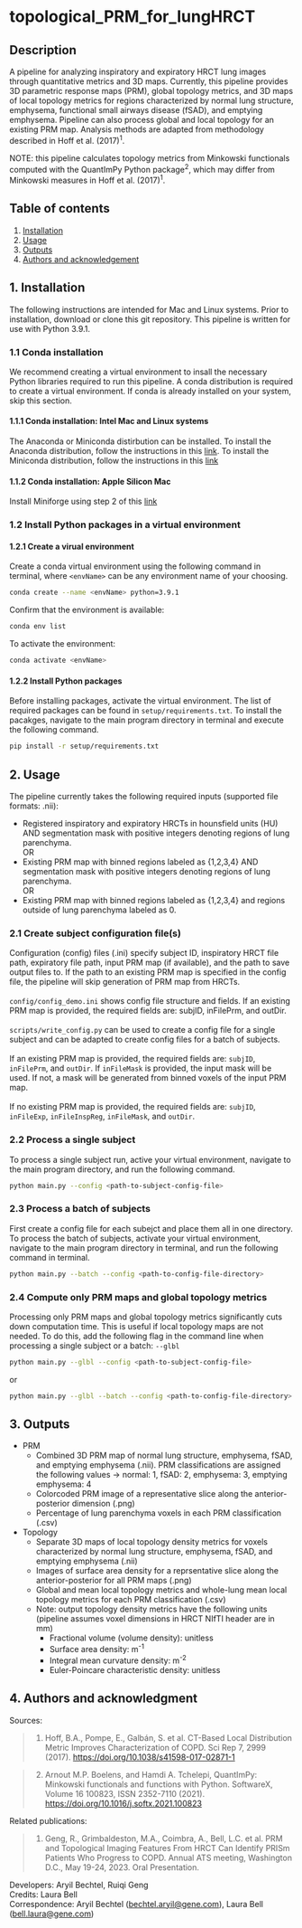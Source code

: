 # topological_PRM_for_lungHRCT

## Description
A pipeline for analyzing inspiratory and expiratory HRCT lung images through quantitative metrics and 3D maps. Currently, this pipeline provides 3D parametric response maps (PRM), global topology metrics, and 3D maps of local topology metrics for regions characterized by normal lung structure, emphysema, functional small airways disease (fSAD), and emptying emphysema. Pipeline can also process global and local topology for an existing PRM map. Analysis methods are adapted from methodology described in Hoff et al. (2017)<sup>1</sup>.

NOTE: this pipeline calculates topology metrics from Minkowski functionals computed with the QuantImPy Python package<sup>2</sup>, which may differ from Minkowski measures in Hoff et al. (2017)<sup>1</sup>.


## Table of contents
1. [Installation](#1-installation)
2. [Usage](#2-usage)
3. [Outputs](#3-outputs)
4. [Authors and acknowledgement](#4-authors-and-acknowledgment)

## 1. Installation
The following instructions are intended for Mac and Linux systems. Prior to installation, download or clone this git repository. This pipeline is written for use with Python 3.9.1.

### 1.1 Conda installation
We recommend creating a virtual environment to insall the necessary Python libraries required to run this pipeline. A conda distribution is required to create a virtual environment. If conda is already installed on your system, skip this section.

#### 1.1.1 Conda installation: Intel Mac and Linux systems
The Anaconda or Miniconda distirbution can be installed. To install the Anaconda distribution, follow the instructions in this [link](https://docs.conda.io/projects/continuumio-conda/en/latest/user-guide/install/index.html). To install the Miniconda distribution, follow the instructions in this [link](https://docs.anaconda.com/free/anaconda/install/)

#### 1.1.2 Conda installation: Apple Silicon Mac
Install Miniforge using step 2 of this [link](https://caffeinedev.medium.com/how-to-install-tensorflow-on-m1-mac-8e9b91d93706)

### 1.2 Install Python packages in a virtual environment

#### 1.2.1 Create a virual environment
Create a conda virtual environment using the following command in terminal, where `<envName>` can be any environment name of your choosing.
```bash
conda create --name <envName> python=3.9.1
```
Confirm that the environment is available:
```bash
conda env list
```
To activate the environment:
```bash
conda activate <envName>
```

#### 1.2.2 Install Python packages
Before installing packages, activate the virtual environment. The list of required packages can be found in `setup/requirements.txt`. To install the pacakges, navigate to the main program directory in terminal and execute the following command.
```bash
pip install -r setup/requirements.txt
```

## 2. Usage
The pipeline currently takes the following required inputs (supported file formats: .nii):
- Registered inspiratory and expiratory HRCTs in hounsfield units (HU) AND segmentation mask with positive integers denoting regions of lung parenchyma.
<br /> OR 
- Existing PRM map with binned regions labeled as {1,2,3,4} AND segmentation mask with positive integers denoting regions of lung parenchyma.
<br /> OR
- Existing PRM map with binned regions labeled as {1,2,3,4} and regions outside of lung parenchyma labeled as 0.

### 2.1 Create subject configuration file(s)
Configuration (config) files (.ini) specify subject ID, inspiratory HRCT file path, expiratory file path, input PRM map (if available), and the path to save output files to. If the path to an existing PRM map is specified in the config file, the pipeline will skip generation of PRM map from HRCTs.
<br /> 
<br />`config/config_demo.ini` shows config file structure and fields. If an existing PRM map is provided, the required fields are: subjID, inFilePrm, and outDir.
 <br />
<br />`scripts/write_config.py` can be used to create a config file for a single subject and can be adapted to create config files for a batch of subjects.
<br />
<br />If an existing PRM map is provided, the required fields are: `subjID`, `inFilePrm`, and `outDir`. If `inFileMask` is provided, the input mask will be used. If not, a mask will be generated from binned voxels of the input PRM map.
<br />
<br />If no existing PRM map is provided, the required fields are: `subjID`, `inFileExp`, `inFileInspReg`, `inFileMask`, and `outDir`.

### 2.2 Process a single subject
To process a single subject run, active your virtual environment, navigate to the main program directory, and run the following command.
```bash
python main.py --config <path-to-subject-config-file>
```

### 2.3 Process a batch of subjects
First create a config file for each subejct and place them all in one directory. To process the batch of subjects, activate your virtual environment, navigate to the main program directory in terminal, and run the following command in terminal.
```bash
python main.py --batch --config <path-to-config-file-directory>
```

### 2.4 Compute only PRM maps and global topology metrics
Processing only PRM maps and global topology metrics significantly cuts down computation time. This is useful if local topology maps are not needed. To do this, add the following flag in the command line when processing a single subject or a batch: `--glbl`
```bash
python main.py --glbl --config <path-to-subject-config-file>
```
or
```bash
python main.py --glbl --batch --config <path-to-config-file-directory>
```

## 3. Outputs
- PRM
    - Combined 3D PRM map of normal lung structure, emphysema, fSAD, and emptying emphysema (.nii). PRM classifications are assigned the following values -> normal: 1, fSAD: 2, emphysema: 3, emptying emphysema: 4
    - Colorcoded PRM image of a representative slice along the anterior-posterior dimension (.png)
    - Percentage of lung parenchyma voxels in each PRM classification (.csv)
- Topology
    - Separate 3D maps of local topology density metrics for voxels characterized by normal lung structure, emphysema, fSAD, and emptying emphysema (.nii)
    - Images of surface area density for a reprsentative slice along the anterior-posterior for all PRM maps (.png)
    - Global and mean local topology metrics and whole-lung mean local topology metrics for each PRM classification (.csv)
    - Note: output topology density metrics have the following units (pipeline assumes voxel dimensions in HRCT NIfTI header are in mm)
        - Fractional volume (volume density): unitless
        - Surface area density: m<sup>-1</sup>
        - Integral mean curvature density: m<sup>-2</sup>
        - Euler-Poincare characteristic density: unitless


## 4. Authors and acknowledgment
Sources:
>1. Hoff, B.A., Pompe, E., Galbán, S. et al. CT-Based Local   Distribution Metric Improves Characterization of COPD. Sci Rep 7, 2999 (2017). https://doi.org/10.1038/s41598-017-02871-1

>2. Arnout M.P. Boelens, and Hamdi A. Tchelepi, QuantImPy: Minkowski functionals and functions with Python. SoftwareX, Volume 16 100823, ISSN 2352-7110 (2021). https://doi.org/10.1016/j.softx.2021.100823

Related publications:
>1. Geng, R., Grimbaldeston, M.A., Coimbra, A., Bell, L.C. et al. PRM and Topological Imaging Features From HRCT Can Identify PRISm Patients Who Progress to COPD. Annual ATS meeting, Washington D.C., May 19-24, 2023. Oral Presentation. 

Developers: Aryil Bechtel, Ruiqi Geng<br /> 
Credits: Laura Bell <br /> 
Correspondence: Aryil Bechtel (bechtel.aryil@gene.com), Laura Bell (bell.laura@gene.com)
